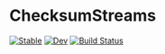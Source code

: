 # ChecksumStreams

[![Stable](https://img.shields.io/badge/docs-stable-blue.svg)](https://reallyasi9.github.io/ChecksumStreams.jl/stable/)
[![Dev](https://img.shields.io/badge/docs-dev-blue.svg)](https://reallyasi9.github.io/ChecksumStreams.jl/dev/)
[![Build Status](https://github.com/reallyasi9/ChecksumStreams.jl/actions/workflows/CI.yml/badge.svg?branch=dev)](https://github.com/reallyasi9/ChecksumStreams.jl/actions/workflows/CI.yml?query=branch%3Adev)
